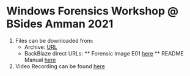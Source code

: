 # Windows Forensics Workshop @ BSides Amman 2021
1. Files can be downloaded from:
    * Archive: [URL](https://archive.org/details/BSidesAmman21.E01)
    * BackBlaze direct URLs:
        ** Forensic Image E01 [here](https://bsidesamman21.s3.us-west-002.backblazeb2.com/E01/BSidesAmman21.E01)
        ** README Manual [here](https://bsidesamman21.s3.us-west-002.backblazeb2.com/E01/README.rtf)
2. Video Recording can be found [here](https://www.youtube.com/watch?v=9DafPi5fFUQ)

